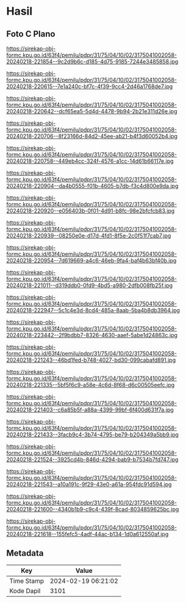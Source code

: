 # Hasil

## Foto C Plano

https://sirekap-obj-formc.kpu.go.id/63f4/pemilu/pdpr/31/75/04/10/02/3175041002058-20240218-221854--9c2d9b6c-d185-4d75-9185-7244e3485858.jpg

https://sirekap-obj-formc.kpu.go.id/63f4/pemilu/pdpr/31/75/04/10/02/3175041002058-20240218-220615--7e1a240c-bf7c-4f39-9cc4-2d46a1768de7.jpg

https://sirekap-obj-formc.kpu.go.id/63f4/pemilu/pdpr/31/75/04/10/02/3175041002058-20240218-220642--dcf65ea5-5d4d-4478-9b94-2b21e311d26e.jpg

https://sirekap-obj-formc.kpu.go.id/63f4/pemilu/pdpr/31/75/04/10/02/3175041002058-20240218-220706--8f23166d-84d2-45ee-ab21-b4f3d60052b4.jpg

https://sirekap-obj-formc.kpu.go.id/63f4/pemilu/pdpr/31/75/04/10/02/3175041002058-20240218-220758--449eb4cc-324f-4576-a1cc-14d61b66117e.jpg

https://sirekap-obj-formc.kpu.go.id/63f4/pemilu/pdpr/31/75/04/10/02/3175041002058-20240218-220904--da4b0555-f01b-4605-b7db-f3c4d800e9da.jpg

https://sirekap-obj-formc.kpu.go.id/63f4/pemilu/pdpr/31/75/04/10/02/3175041002058-20240218-220920--e056403b-0f01-4d91-b8fc-98e2bfcfcb83.jpg

https://sirekap-obj-formc.kpu.go.id/63f4/pemilu/pdpr/31/75/04/10/02/3175041002058-20240218-220939--08250e0e-d17d-4fd1-8f5e-2c0f51f7cab7.jpg

https://sirekap-obj-formc.kpu.go.id/63f4/pemilu/pdpr/31/75/04/10/02/3175041002058-20240218-220954--7d619669-a4c6-46eb-9fa4-baf4b63bf40b.jpg

https://sirekap-obj-formc.kpu.go.id/63f4/pemilu/pdpr/31/75/04/10/02/3175041002058-20240218-221011--d319ddb0-0fd9-4bd5-a980-2dfb008fb25f.jpg

https://sirekap-obj-formc.kpu.go.id/63f4/pemilu/pdpr/31/75/04/10/02/3175041002058-20240218-222947--5c1c4e3d-8cd4-485a-8aab-5ba4b8db3964.jpg

https://sirekap-obj-formc.kpu.go.id/63f4/pemilu/pdpr/31/75/04/10/02/3175041002058-20240218-223442--2f9bdbb7-8326-4630-aaef-5abe1d24863c.jpg

https://sirekap-obj-formc.kpu.go.id/63f4/pemilu/pdpr/31/75/04/10/02/3175041002058-20240218-221243--46bd1fed-b748-4027-bd30-099cabafd891.jpg

https://sirekap-obj-formc.kpu.go.id/63f4/pemilu/pdpr/31/75/04/10/02/3175041002058-20240218-221335--5bf5f6c9-a58e-4c6d-8f68-d6c00505eefc.jpg

https://sirekap-obj-formc.kpu.go.id/63f4/pemilu/pdpr/31/75/04/10/02/3175041002058-20240218-221403--c6a85b5f-a88a-4399-99bf-6f400d631f7a.jpg

https://sirekap-obj-formc.kpu.go.id/63f4/pemilu/pdpr/31/75/04/10/02/3175041002058-20240218-221433--3facb9c4-3b74-4795-be79-b204349a5bb9.jpg

https://sirekap-obj-formc.kpu.go.id/63f4/pemilu/pdpr/31/75/04/10/02/3175041002058-20240218-221524--3925cd4b-846d-4294-bab9-b7534b7fd747.jpg

https://sirekap-obj-formc.kpu.go.id/63f4/pemilu/pdpr/31/75/04/10/02/3175041002058-20240218-221543--a10a191c-9f29-43e0-a61a-954fdc91d594.jpg

https://sirekap-obj-formc.kpu.go.id/63f4/pemilu/pdpr/31/75/04/10/02/3175041002058-20240218-221600--4340b1b9-c9c4-439f-8cad-8034859625bc.jpg

https://sirekap-obj-formc.kpu.go.id/63f4/pemilu/pdpr/31/75/04/10/02/3175041002058-20240218-221618--155fefc5-4adf-44ac-b134-1d0a612550af.jpg


## Metadata

| Key        | Value               |
| ---------- | ------------------- |
| Time Stamp | 2024-02-19 06:21:02 |
| Kode Dapil | 3101                |



